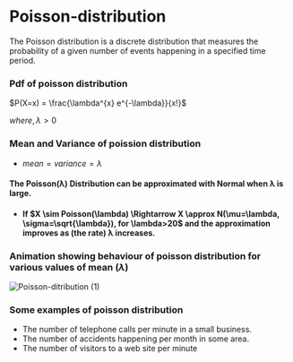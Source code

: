 # Poisson-distribution

The Poisson distribution is a discrete distribution that measures the probability of a given number of events happening in a specified time period.

### Pdf of poisson distribution

$P(X=x) = \frac{\lambda^{x} e^{-\lambda}}{x!}$

$where, \lambda > 0$

### Mean and Variance of poission distribution
- $mean = variance = \lambda$


#### The Poisson(λ) Distribution can be approximated with Normal when λ is large.
- #### If $X \sim Poisson(\lambda) \Rightarrow X \approx N(\mu=\lambda, \sigma=\sqrt{\lambda}), for \lambda>20$ and the approximation improves as (the rate) λ increases.
### Animation showing behaviour of poisson distribution for various values of mean $(\lambda)$
![Poisson-ditribution (1)](https://user-images.githubusercontent.com/86119527/190001620-cc09a7ad-5034-42d0-a986-cc847ba1025c.gif)

### Some examples of poisson distribution
- The number of telephone calls per minute in a small business.
- The number of accidents happening per month in some area.
- The number of visitors to a web site per minute
